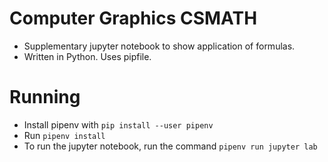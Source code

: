 # Computer Graphics CSMATH

- Supplementary jupyter notebook to show application of formulas.
- Written in Python. Uses pipfile.

# Running

- Install pipenv with `pip install --user pipenv`
- Run `pipenv install`
- To run the jupyter notebook, run the command `pipenv run jupyter lab`
